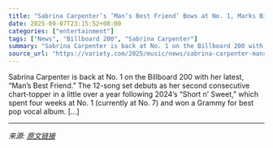 ```yaml
---
title: "Sabrina Carpenter’s ‘Man’s Best Friend’ Bows at No. 1, Marks Biggest Female Debut of the Year"
date: 2025-09-07T23:15:52+08:00
categories: ["entertainment"]
tags: ["News", "Billboard 200", "Sabrina Carpenter"]
summary: "Sabrina Carpenter is back at No. 1 on the Billboard 200 with her latest, &#8220;Man&#8217;s Best Friend.&#8221; The 12-song set debuts as her second consecutive chart-topper in a little over a year fo"
source_url: "https://variety.com/2025/music/news/sabrina-carpenter-mans-best-friend-charts-top-debut-1236510922/"
---
```


Sabrina Carpenter is back at No. 1 on the Billboard 200 with her latest, &#8220;Man&#8217;s Best Friend.&#8221; The 12-song set debuts as her second consecutive chart-topper in a little over a year following 2024’s &#8220;Short n’ Sweet,&#8221; which spent four weeks at No. 1 (currently at No. 7) and won a Grammy for best pop vocal album. [&#8230;]

---

*来源: [原文链接](https://variety.com/2025/music/news/sabrina-carpenter-mans-best-friend-charts-top-debut-1236510922/)*
